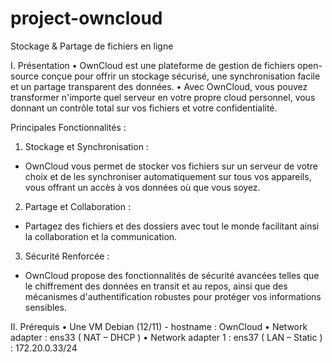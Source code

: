 # project-owncloud

Stockage & Partage de fichiers en ligne

I.	Présentation
•	OwnCloud est une plateforme de gestion de fichiers open-source conçue pour offrir un stockage sécurisé, une synchronisation facile et un partage transparent des données. 
•	Avec OwnCloud, vous pouvez transformer n'importe quel serveur en votre propre cloud personnel, vous donnant un contrôle total sur vos fichiers et votre confidentialité.

Principales Fonctionnalités :
1.	Stockage et Synchronisation : 
-	OwnCloud vous permet de stocker vos fichiers sur un serveur de votre choix et de les synchroniser automatiquement sur tous vos appareils, vous offrant un accès à vos données où que vous soyez.
2.	Partage et Collaboration : 
-	Partagez des fichiers et des dossiers avec tout le monde facilitant ainsi la collaboration et la communication.
3.	Sécurité Renforcée : 
-	OwnCloud propose des fonctionnalités de sécurité avancées telles que le chiffrement des données en transit et au repos, ainsi que des mécanismes d'authentification robustes pour protéger vos informations sensibles.

II.	Prérequis 
•	Une VM Debian (12/11) - hostname : OwnCloud
•	Network adapter : ens33 ( NAT – DHCP ) 
•	Network adapter 1 : ens37 ( LAN – Static ) : 172.20.0.33/24

